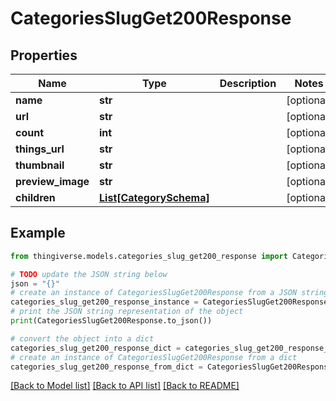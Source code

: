 # CategoriesSlugGet200Response


## Properties

Name | Type | Description | Notes
------------ | ------------- | ------------- | -------------
**name** | **str** |  | [optional] 
**url** | **str** |  | [optional] 
**count** | **int** |  | [optional] 
**things_url** | **str** |  | [optional] 
**thumbnail** | **str** |  | [optional] 
**preview_image** | **str** |  | [optional] 
**children** | [**List[CategorySchema]**](CategorySchema.md) |  | [optional] 

## Example

```python
from thingiverse.models.categories_slug_get200_response import CategoriesSlugGet200Response

# TODO update the JSON string below
json = "{}"
# create an instance of CategoriesSlugGet200Response from a JSON string
categories_slug_get200_response_instance = CategoriesSlugGet200Response.from_json(json)
# print the JSON string representation of the object
print(CategoriesSlugGet200Response.to_json())

# convert the object into a dict
categories_slug_get200_response_dict = categories_slug_get200_response_instance.to_dict()
# create an instance of CategoriesSlugGet200Response from a dict
categories_slug_get200_response_from_dict = CategoriesSlugGet200Response.from_dict(categories_slug_get200_response_dict)
```
[[Back to Model list]](../README.md#documentation-for-models) [[Back to API list]](../README.md#documentation-for-api-endpoints) [[Back to README]](../README.md)


